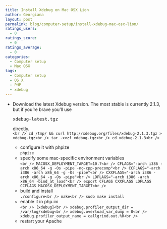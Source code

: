 ```yaml
---
title: Install Xdebug on Mac OSX Lion
author: Georgiana
layout: post
permalink: blog/computer-setup/install-xdebug-mac-osx-lion/
ratings_users:
  - 0
ratings_score:
  - 0
ratings_average:
  - 0
categories:
  - Computer setup
  - Mac OSX
tags:
  - Computer setup
  - OS X
  - PHP
  - xdebug
---
```

  * Download the latest Xdebug version. The most stable is currently 2.1.3, but if you&#8217;re brave you&#8217;ll use
    <pre>xdebug-latest.tgz</pre>

    directly.  
    `<br />
cd /tmp/ && curl http://xdebug.org/files/xdebug-2.1.3.tgz > xdebug.tgz<br />
tar -xvzf xdebug.tgz<br />
cd xdebug-2.1.3<br />
`</li>

      * configure it with phpize  
        `phpize`
      * specify some mac-specific environment variables  
        `<br />
MACOSX_DEPLOYMENT_TARGET=10.7<br />
CFLAGS="-arch i386 -arch x86_64 -g -Os -pipe -no-cpp-precomp"<br />
CCFLAGS="-arch i386 -arch x86_64 -g -Os -pipe"<br />
CXXFLAGS="-arch i386 -arch x86_64 -g -Os -pipe"<br />
LDFLAGS="-arch i386 -arch x86_64 -bind_at_load"<br />
export CFLAGS CXXFLAGS LDFLAGS CCFLAGS MACOSX_DEPLOYMENT_TARGET<br />
`
      * build and install  
        `./configure<br />
make<br />
sudo make install`
      * enable it in php.ini  
        `<br />
[xdebug]<br />
xdebug.profiler_output_dir = /var/log/xdebug<br />
xdebug.overload_var_dump = 0<br />
xdebug.profiler_output_name = callgrind.out.%R<br />
`
      * restart your Apache</ul>
